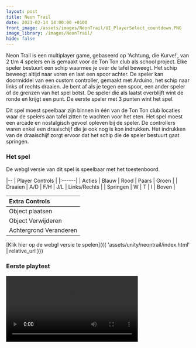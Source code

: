 ```yaml
---
layout: post
title: Neon Trail
date: 2021-02-14 14:00:00 +0100
front_image: /assets/images/NeonTrail/UI_PlayerSelect_countdown.PNG
image_library: /images/NeonTrail/
hide: false
---
```


Neon Trail is een multiplayer game, gebaseerd op 'Achtung, die Kurve!', van 2 t/m 4 spelers en is gemaakt voor de Ton Ton club als school project. Elke speler bestuurt een schip waarmee je over de tafel beweegt. Het schip beweegt altijd naar voren en laat een spoor achter. De speler kan doormiddel van een custom controller, gemaakt met Arduino, het schip naar links of rechts draaien. Je bent af als je tegen een spoor, een ander speler of de grenzen van het spel botst. De speler die als laatst overblijft wint de ronde en krijgt een punt. De eerste speler met 3 punten wint het spel.

Dit spel moest speelbaar zijn binnen in één van de Ton Ton club locaties waar de spelers aan tafel zitten te wachten voor het eten. Het spel moest een arcade en nostalgisch gevoel opleven bij de speler. De controllers waren enkel een draaischijf die je ook nog is kon indrukken. Het indrukken van de draaischijf zorgt ervoor dat het schip die de speler bestuurt gaat springen.

### Het spel

De webgl versie van dit spel is speelbaar met het toestenboord.

|--
| Player Controls |
|:------|
| Acties | Blauw | Rood | Paars | Groen |
| Draaien | A/D | F/H | J/L | Links/Rechts |
| Springen | W | T | I | Boven |

| Extra Controls |
|:--|
| Object plaatsen | Linkermuisknop |
| Object Verwijderen | Rechtermuisknop |
| Achtergrond Veranderen | Tab |

[Klik hier op de webgl versie te spelen]({{ 'assets/unity/neontrail/index.html' | relative_url }})

<section>
    <h3>Eerste playtest</h3>
    <video autoplay="false" controls width="360">
        <source src="{{ 'assets\videos\NeonTrail-Demo-v1.webm' | relative_url }}" type="video/webm">
        Sorry, your browser doesn't support embedded videos.
    </video>
</section>
